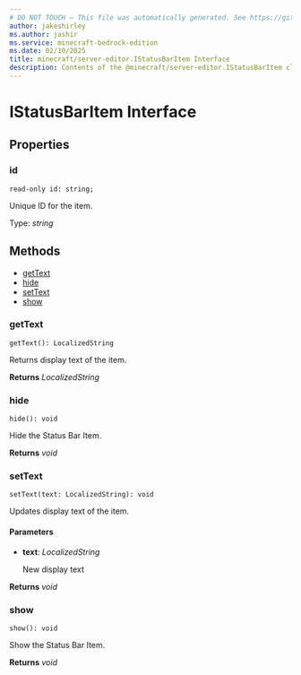 ```yaml
---
# DO NOT TOUCH — This file was automatically generated. See https://github.com/mojang/minecraftapidocsgenerator to modify descriptions, examples, etc.
author: jakeshirley
ms.author: jashir
ms.service: minecraft-bedrock-edition
ms.date: 02/10/2025
title: minecraft/server-editor.IStatusBarItem Interface
description: Contents of the @minecraft/server-editor.IStatusBarItem class.
---
```

# IStatusBarItem Interface

## Properties

### **id**
`read-only id: string;`

Unique ID for the item.

Type: *string*

## Methods
- [getText](#gettext)
- [hide](#hide)
- [setText](#settext)
- [show](#show)

### **getText**
`
getText(): LocalizedString
`

Returns display text of the item.

**Returns** *LocalizedString*

### **hide**
`
hide(): void
`

Hide the Status Bar Item.

**Returns** *void*

### **setText**
`
setText(text: LocalizedString): void
`

Updates display text of the item.

#### **Parameters**
- **text**: *LocalizedString*
  
  New display text

**Returns** *void*

### **show**
`
show(): void
`

Show the Status Bar Item.

**Returns** *void*
